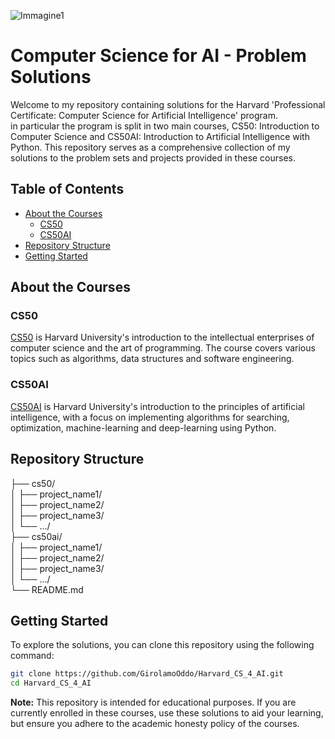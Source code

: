 ![Immagine1](https://github.com/user-attachments/assets/bdb28299-620a-49ff-8c86-759d4f852e9f)



# Computer Science for AI - Problem Solutions 

Welcome to my repository containing solutions for the Harvard 'Professional Certificate: Computer Science for Artificial Intelligence' program.   
in particular the program is split in two main courses, CS50: Introduction to Computer Science and CS50AI: Introduction to Artificial Intelligence with Python.
This repository serves as a comprehensive collection of my solutions to the problem sets and projects provided in these courses.

## Table of Contents
- [About the Courses](#about-the-courses)
  - [CS50](#cs50)
  - [CS50AI](#cs50ai)
- [Repository Structure](#repository-structure)
- [Getting Started](#getting-started)  

## About the Courses

### CS50
[CS50](https://cs50.harvard.edu/x/) is Harvard University's introduction to the intellectual enterprises of computer science and the art of programming. The course covers various topics such as algorithms, data structures and software engineering.

### CS50AI
[CS50AI](https://cs50.harvard.edu/ai/) is Harvard University's introduction to the principles of artificial intelligence, with a focus on implementing algorithms for searching, optimization, machine-learning and deep-learning using Python.

## Repository Structure
├── cs50/  
│ ├── project_name1/  
│ ├── project_name2/  
│ ├── project_name3/  
│ └── .../  
├── cs50ai/  
│ ├── project_name1/  
│ ├── project_name2/  
│ ├── project_name3/  
│ └── .../   
└── README.md  

## Getting Started

To explore the solutions, you can clone this repository using the following command:

```bash
git clone https://github.com/GirolamoOddo/Harvard_CS_4_AI.git
cd Harvard_CS_4_AI
```

__Note:__ This repository is intended for educational purposes. If you are currently enrolled in these courses, use these solutions to aid your learning, but ensure you adhere to the academic honesty policy of the courses.
